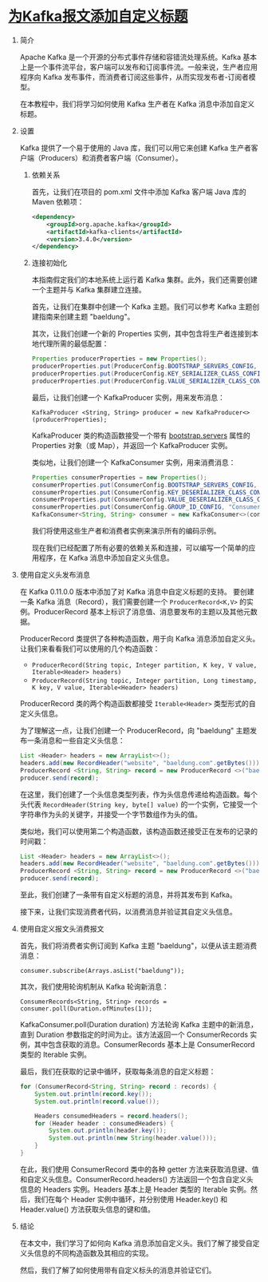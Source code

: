 # [为Kafka报文添加自定义标题](https://www.baeldung.com/java-kafka-custom-headers)

1. 简介

    Apache Kafka 是一个开源的分布式事件存储和容错流处理系统。Kafka 基本上是一个事件流平台，客户端可以发布和订阅事件流。一般来说，生产者应用程序向 Kafka 发布事件，而消费者订阅这些事件，从而实现发布者-订阅者模型。

    在本教程中，我们将学习如何使用 Kafka 生产者在 Kafka 消息中添加自定义标题。

2. 设置

    Kafka 提供了一个易于使用的 Java 库，我们可以用它来创建 Kafka 生产者客户端（Producers）和消费者客户端（Consumer）。

    1. 依赖关系

        首先，让我们在项目的 pom.xml 文件中添加 Kafka 客户端 Java 库的 Maven 依赖项：

        ```xml
        <dependency>
            <groupId>org.apache.kafka</groupId>
            <artifactId>kafka-clients</artifactId>
            <version>3.4.0</version>
        </dependency>
        ```

    2. 连接初始化

        本指南假定我们的本地系统上运行着 Kafka 集群。此外，我们还需要创建一个主题并与 Kafka 集群建立连接。

        首先，让我们在集群中创建一个 Kafka 主题。我们可以参考 Kafka 主题创建指南来创建主题 "baeldung"。

        其次，让我们创建一个新的 Properties 实例，其中包含将生产者连接到本地代理所需的最低配置：

        ```java
        Properties producerProperties = new Properties();
        producerProperties.put(ProducerConfig.BOOTSTRAP_SERVERS_CONFIG, "localhost:9092");
        producerProperties.put(ProducerConfig.KEY_SERIALIZER_CLASS_CONFIG, StringSerializer.class.getName());
        producerProperties.put(ProducerConfig.VALUE_SERIALIZER_CLASS_CONFIG, StringSerializer.class.getName());
        ```

        最后，让我们创建一个 KafkaProducer 实例，用来发布消息：

        `KafkaProducer <String, String> producer = new KafkaProducer<>(producerProperties);`

        KafkaProducer 类的构造函数接受一个带有 [bootstrap.servers](https://kafka.apache.org/documentation/#adminclientconfigs_bootstrap.servers) 属性的 Properties 对象（或 Map），并返回一个 KafkaProducer 实例。

        类似地，让我们创建一个 KafkaConsumer 实例，用来消费消息：

        ```java
        Properties consumerProperties = new Properties();
        consumerProperties.put(ConsumerConfig.BOOTSTRAP_SERVERS_CONFIG, KAFKA_CONTAINER.getBootstrapServers());
        consumerProperties.put(ConsumerConfig.KEY_DESERIALIZER_CLASS_CONFIG, StringDeserializer.class.getName());
        consumerProperties.put(ConsumerConfig.VALUE_DESERIALIZER_CLASS_CONFIG, StringDeserializer.class.getName());
        consumerProperties.put(ConsumerConfig.GROUP_ID_CONFIG, "ConsumerGroup1");
        KafkaConsumer<String, String> consumer = new KafkaConsumer<>(consumerProperties);
        ```

        我们将使用这些生产者和消费者实例来演示所有的编码示例。

        现在我们已经配置了所有必要的依赖关系和连接，可以编写一个简单的应用程序，在 Kafka 消息中添加自定义头信息。

3. 使用自定义头发布消息

    在 Kafka 0.11.0.0 版本中添加了对 Kafka 消息中自定义标题的支持。 要创建一条 Kafka 消息（Record），我们需要创建一个 `ProducerRecord<K,V>` 的实例。ProducerRecord 基本上标识了消息值、消息要发布的主题以及其他元数据。

    ProducerRecord 类提供了各种构造函数，用于向 Kafka 消息添加自定义头。让我们来看看我们可以使用的几个构造函数：

    - `ProducerRecord(String topic, Integer partition, K key, V value, Iterable<Header> headers)`
    - `ProducerRecord(String topic, Integer partition, Long timestamp, K key, V value, Iterable<Header> headers)`

    ProducerRecord 类的两个构造函数都接受 `Iterable<Header>` 类型形式的自定义头信息。

    为了理解这一点，让我们创建一个 ProducerRecord，向 "baeldung" 主题发布一条消息和一些自定义头信息：

    ```java
    List <Header> headers = new ArrayList<>();
    headers.add(new RecordHeader("website", "baeldung.com".getBytes()));
    ProducerRecord <String, String> record = new ProducerRecord <>("baeldung", null, "message", "Hello World", headers);
    producer.send(record);
    ```

    在这里，我们创建了一个头信息类型列表，作为头信息传递给构造函数。每个头代表 `RecordHeader(String key, byte[] value)` 的一个实例，它接受一个字符串作为头的关键字，并接受一个字节数组作为头的值。

    类似地，我们可以使用第二个构造函数，该构造函数还接受正在发布的记录的时间戳：

    ```java
    List <Header> headers = new ArrayList<>();
    headers.add(new RecordHeader("website", "baeldung.com".getBytes()));
    ProducerRecord <String, String> record = new ProducerRecord <>("baeldung", null, System.currentTimeMillis(), "message", "Hello World", headers);
    producer.send(record);
    ```

    至此，我们创建了一条带有自定义标题的消息，并将其发布到 Kafka。

    接下来，让我们实现消费者代码，以消费消息并验证其自定义头信息。

4. 使用自定义报文头消费报文

    首先，我们将消费者实例订阅到 Kafka 主题 "baeldung"，以便从该主题消费消息：

    `consumer.subscribe(Arrays.asList("baeldung"));`

    其次，我们使用轮询机制从 Kafka 轮询新消息：

    `ConsumerRecords<String, String> records = consumer.poll(Duration.ofMinutes(1));`

    KafkaConsumer.poll(Duration duration) 方法轮询 Kafka 主题中的新消息，直到 Duration 参数指定的时间为止。该方法返回一个 ConsumerRecords 实例，其中包含获取的消息。ConsumerRecords 基本上是 ConsumerRecord 类型的 Iterable 实例。

    最后，我们在获取的记录中循环，获取每条消息的自定义标题：

    ```java
    for (ConsumerRecord<String, String> record : records) {
        System.out.println(record.key());
        System.out.println(record.value());

        Headers consumedHeaders = record.headers();
        for (Header header : consumedHeaders) {
            System.out.println(header.key());
            System.out.println(new String(header.value()));
        }
    }
    ```

    在此，我们使用 ConsumerRecord 类中的各种 getter 方法来获取消息键、值和自定义头信息。ConsumerRecord.headers() 方法返回一个包含自定义头信息的 Headers 实例。Headers 基本上是 Header 类型的 Iterable 实例。然后，我们在每个 Header 实例中循环，并分别使用 Header.key() 和 Header.value() 方法获取头信息的键和值。

5. 结论

    在本文中，我们学习了如何向 Kafka 消息添加自定义头。我们了解了接受自定义头信息的不同构造函数及其相应的实现。

    然后，我们了解了如何使用带有自定义标头的消息并验证它们。

